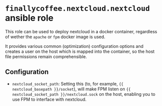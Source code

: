 # `finallycoffee.nextcloud.nextcloud` ansible role

This role can be used to deploy nextcloud in a docker container,
regardless of wether the `apache` or `fpm` docker image is used.

It provides various common (optimization) configuration options
and creates a user on the host which is mapped into the container,
so the host file permissions remain comprehensible.

## Configuration

- `nextcloud_socket_path`: Setting this (to, for example, `{{ nextcloud_basepath }}/socket`),
  will make FPM listen on `{{ nextcloud_socket_path }}/nextcloud.sock` on the host, enabling
  you to use FPM to interface with nextcloud.
